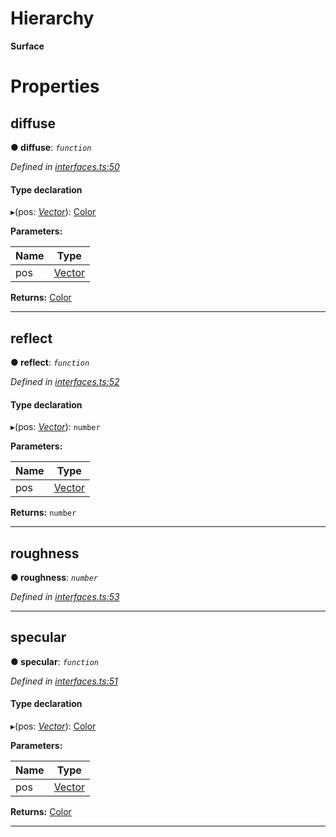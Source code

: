 

# Hierarchy

**Surface**

# Properties

<a id="diffuse"></a>

##  diffuse

**● diffuse**: *`function`*

*Defined in [interfaces.ts:50](https://github.com/tgreyuk/typedoc-plugin-markdown/blob/master/test/src/interfaces.ts#L50)*

#### Type declaration
▸(pos: *[Vector](../classes/_interfaces_.vector.md)*): [Color](../classes/_interfaces_.color.md)

**Parameters:**

| Name | Type |
| ------ | ------ |
| pos | [Vector](../classes/_interfaces_.vector.md) |

**Returns:** [Color](../classes/_interfaces_.color.md)

___
<a id="reflect"></a>

##  reflect

**● reflect**: *`function`*

*Defined in [interfaces.ts:52](https://github.com/tgreyuk/typedoc-plugin-markdown/blob/master/test/src/interfaces.ts#L52)*

#### Type declaration
▸(pos: *[Vector](../classes/_interfaces_.vector.md)*): `number`

**Parameters:**

| Name | Type |
| ------ | ------ |
| pos | [Vector](../classes/_interfaces_.vector.md) |

**Returns:** `number`

___
<a id="roughness"></a>

##  roughness

**● roughness**: *`number`*

*Defined in [interfaces.ts:53](https://github.com/tgreyuk/typedoc-plugin-markdown/blob/master/test/src/interfaces.ts#L53)*

___
<a id="specular"></a>

##  specular

**● specular**: *`function`*

*Defined in [interfaces.ts:51](https://github.com/tgreyuk/typedoc-plugin-markdown/blob/master/test/src/interfaces.ts#L51)*

#### Type declaration
▸(pos: *[Vector](../classes/_interfaces_.vector.md)*): [Color](../classes/_interfaces_.color.md)

**Parameters:**

| Name | Type |
| ------ | ------ |
| pos | [Vector](../classes/_interfaces_.vector.md) |

**Returns:** [Color](../classes/_interfaces_.color.md)

___

